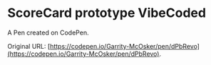 # ScoreCard prototype VibeCoded

A Pen created on CodePen.

Original URL: [https://codepen.io/Garrity-McOsker/pen/dPbRevo](https://codepen.io/Garrity-McOsker/pen/dPbRevo).

